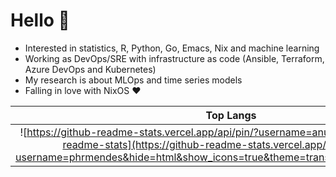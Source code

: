 # Hello 👋

- Interested in statistics, R, Python, Go, Emacs, Nix and machine learning
- Working as DevOps/SRE with infrastructure as code (Ansible, Terraform, Azure DevOps and Kubernetes)
- My research is about MLOps and time series models
- Falling in love with NixOS ❤️

Top Langs | Stats
:-:|:-:
![https://github-readme-stats.vercel.app/api/pin/?username=anuraghazra&repo=github-readme-stats](https://github-readme-stats.vercel.app/api/top-langs/?username=phrmendes&hide=html&show_icons=true&theme=transparent&layout=compact) | [![](https://github-readme-stats.vercel.app/api/pin/?username=anuraghazra&repo=github-readme-stats)](https://github-readme-stats.vercel.app/api?username=phrmendes&hide=html&show_icons=true&theme=transparent&layout=compact)
